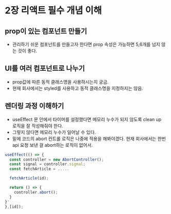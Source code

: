 # 2장 리액트 필수 개념 이해
## prop이 있는 컴포넌트 만들기
- 관리하기 쉬운 컴포넌트를 만들고자 한다면 prop 속성은 가능하면 5,6개를 넘지 않는 것이 좋다.

## UI를 여러 컴포넌트로 나누기
- prop값에 따른 동적 클래스명을 사용하시는지 궁금.
- 현재 회사에서는 styled를 사용하고 동적 클래스명을 지정하지는 않음.

## 렌더링 과정 이해하기
- useEffect 문 안에서 타이머를 설정했다면 메모리 누수가 되지 않도록 clean up 로직을 잘 작성해줘야 한다.
- 그렇지 않다면 메모리 누수가 일어날 수 있다.
- 밑에 코드의 abort 컨트롤 로직은 나중에 적용을 해봐야겠다. 현재 회사에서는 한번 api 요청 보낸 걸 abort하는 로직이 없어서.
```ts
useEffect(() => {
  const controller = new AbortController();
  const signal = controller.signal;
  const fetchArticle = .....

  fetchArticle(id);

  return () => {
    controller.abort();
  }
}'
},[id]);
```
